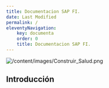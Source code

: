 ```yaml
---
title: Documentacion SAP FI.
date: Last Modified
permalink: /
eleventyNavigation:
    key: documenta
    order: 0
    title: Documentacion SAP FI.
---
```

![/content/images/Construir_Salud.png](/content/images/Construir_Salud.png)
<!-- @format -->

## **Introducción**

